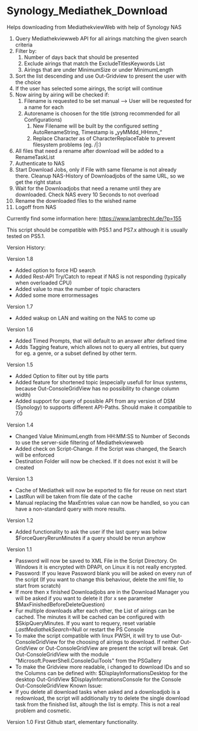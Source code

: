 # Synology_Mediathek_Download
Helps downloading from MediathekviewWeb with help of Synology NAS

1. Query Mediathekviewweb API for all airings matching the given search criteria
2. Filter by:
   1. Number of days back that should be presented
   2. Exclude airings that match the ExcludeTitlesKeywords List
   3. Airings that are under MinimumSize or under MinimumLength
3. Sort the list descending and use Out-Gridview to present the user with the choice
4. If the user has selected some airings, the script will continue
5. Now airing by airing will be checked if:
   1. Filename is requested to be set manual –> User will be requested for a name for each
   2. Autorename is choosen for the title (strong recommended for all Configurations)
      1. New Filename will be built by the configured setting AutoRenameString, Timestamp is „yyMMdd_HHmm_“
      2. Replace Character as of CharacterReplaceTable to prevent filesystem problems (eg. /|:)
6. All files that need a rename after download will be added to a RenameTaskList
7. Authenticate to NAS
8. Start Download Jobs, only if File with same filename is not already there. Cleanup NAS-History of Downloadjobs of the same URL, so we get the right status
9. Wait for the Downloadjobs that need a rename until they are downloaded. Check NAS every 10 Seconds to not overload
10. Rename the downloaded files to the wished name
11. Logoff from NAS


Currently find some information here:
https://www.lambrecht.de/?p=155

This script should be compatible with PS5.1 and PS7.x although it is usually tested on PS5.1.

Version History:

Version 1.8
- Added option to force HD search 
- Added Rest-API Try/Catch to repeat if NAS is not responding (typically when overloaded CPU)
- Added value to max the number of topic characters
- Added some more errormessages

Version 1.7
- Added wakup on LAN and waiting on the NAS to come up

Version 1.6
- Added Timed Prompts, that will default to an answer after defined time
- Adds Tagging feature, which allows not to query all entries, but query for eg. a genre, or a subset defined by other term.

Version 1.5
- Added Option to filter out by title parts
- Added feature for shortened topic (especially usefull for linux systems, because Out-ConsoleGridView has no possibility to change column width)
- Added support for query of possible API from any version of DSM (Synology) to supports different API-Paths. Should make it compatible to 7.0

Version 1.4
- Changed Value MinimumLength from HH:MM:SS to Number of Seconds to use the server-side filtering of Mediathekviewweb
- Added check on Script-Change. if the Script was changed, the Search will be enforced
- Destination Folder will now be checked. If it does not exist it will be created

Version 1.3
- Cache of Mediathek will now be exported to file for reuse on next start
- LastRun will be taken from file date of the cache
- Manual replacing the MaxEntries value can now be handled, so you can have a non-standard query with more results.

Version 1.2
- Added functionality to ask the user if the last query was below $ForceQueryRerunMinutes if a query should be rerun anyhow

Version 1.1
- Password will now be saved to XML File in the Script Directory. On Windows it is encrypted with DPAPI, on Linux it is not really encrypted.
- Password: If you leave Password blank you will be asked on every run of the script (If you want to change this behaviour, delete the xml file, to start from scratch)
- If more then x finished Downloadjobs are in the Download Manager you will be asked if you want to delete it (for x see parameter $MaxFinishedBeforeDeleteQuestion)
- Fur multiple downloads after each other, the List of airings can be cached. The minutes it will be cached can be configured with $SkipQueryMinutes. If you want to requery, reset variable $LastMediathekSearch=$Null or restart the PS Console
- To make the script compatible with linux PWSH, it will try to use Out-ConsoleGridView for the choosing of airings to download. If neither Out-GridView or Out-ConsoleGridView are present the script will break. Get Out-ConsoleGridView with the module "Microsoft.PowerShell.ConsoleGuiTools" from the PSGallery
- To make the Gridview more readable, i changed to download IDs and so the Columns can be defined with:
  $DisplayInformationsDesktop for the desktop Out-GridView
  $DisplayInformationsConsole for the Console Out-ConsoleGridView
Known Issue:
- If you delete all download tasks when asked and a downloadjob is a redownload, the script will additionally try to delete the single download task from the finished list, altough the list is empty. This is not a real problem and cosmetic.


Version 1.0
First Github start, elementary functionality.

